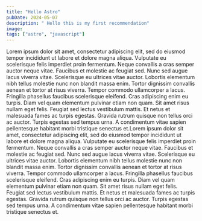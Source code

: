 ```yaml
---
title: "Hello Astro"
pubDate: 2024-05-07
description: " Hello this is my first recommendation"
image:
tags: ["astro", "javascript"]
---
```


Lorem ipsum dolor sit amet, consectetur adipiscing elit, sed do eiusmod tempor incididunt ut labore et dolore magna aliqua. Vulputate eu scelerisque felis imperdiet proin fermentum. Neque convallis a cras semper auctor neque vitae. Faucibus et molestie ac feugiat sed. Nunc sed augue lacus viverra vitae. Scelerisque eu ultrices vitae auctor. Lobortis elementum nibh tellus molestie nunc non blandit massa enim. Tortor dignissim convallis aenean et tortor at risus viverra. Tempor commodo ullamcorper a lacus. Fringilla phasellus faucibus scelerisque eleifend. Cras adipiscing enim eu turpis. Diam vel quam elementum pulvinar etiam non quam. Sit amet risus nullam eget felis. Feugiat sed lectus vestibulum mattis. Et netus et malesuada fames ac turpis egestas. Gravida rutrum quisque non tellus orci ac auctor. Turpis egestas sed tempus urna. A condimentum vitae sapien pellentesque habitant morbi tristique senectus et.Lorem ipsum dolor sit amet, consectetur adipiscing elit, sed do eiusmod tempor incididunt ut labore et dolore magna aliqua. Vulputate eu scelerisque felis imperdiet proin fermentum. Neque convallis a cras semper auctor neque vitae. Faucibus et molestie ac feugiat sed. Nunc sed augue lacus viverra vitae. Scelerisque eu ultrices vitae auctor. Lobortis elementum nibh tellus molestie nunc non blandit massa enim. Tortor dignissim convallis aenean et tortor at risus viverra. Tempor commodo ullamcorper a lacus. Fringilla phasellus faucibus scelerisque eleifend. Cras adipiscing enim eu turpis. Diam vel quam elementum pulvinar etiam non quam. Sit amet risus nullam eget felis. Feugiat sed lectus vestibulum mattis. Et netus et malesuada fames ac turpis egestas. Gravida rutrum quisque non tellus orci ac auctor. Turpis egestas sed tempus urna. A condimentum vitae sapien pellentesque habitant morbi tristique senectus et.